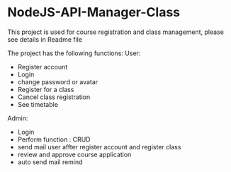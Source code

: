 # NodeJS-API-Manager-Class
This project is used for course registration and class management, please see details in Readme file



The project has the following functions:
User:
+ Register account
+ Login
+ change password or avatar
+ Register for a class
+ Cancel class registration
+ See timetable

Admin:
+ Login
+ Perform function : CRUD
+ send mail user affter register account and register class
+ review and approve course application
+ auto send mail remind

